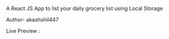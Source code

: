 A React JS App to list your daily grocery list using Local Storage

Author- akashshil447

Live Preview :
